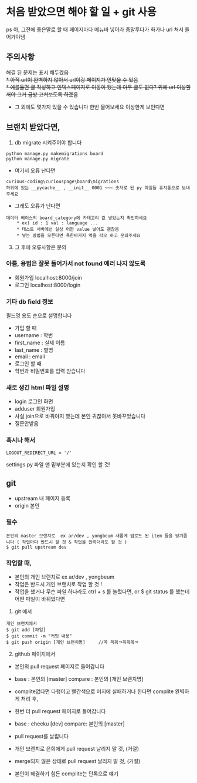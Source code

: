 # 처음 받았으면 해야 할 일 + git 사용
ps 아, 그전에 좋은말로 할 때 페이지마다 메뉴바 넣어라 증말루다가 화가나 url 쳐서 들어가야댐

## 주의사항
해결 된 문제는 표시 해두겠음  
~~* 아직 url이 완벽하지 않아서 url이랑 페이지가 안맞을 수 있음~~  
~~* 예를들면 글 작성하고 인덱스페이지로 이동이 됐는데 아무 글도 없다? 위에 url 이상할꺼야 그거 금방 고쳐보도록 하겠음~~  
* 그 외에도 몇가지 있을 수 있습니다 한번 물어보세요 이상한게 보인다면

## 브랜치 받았다면,
1. db migrate 시켜주어야 합니다
```
python manage.py makemigrations board
python manage.py migrate
```
* 여기서 오류 난다면 
```
curious-coding\curiouspage\board\migrations
하위에 있는 __pycache__ , __init__ 0001 ~~~ 숫자로 된 py 파일들 휴지통으로 보내주세요
```
* 그래도 오류가 난다면
```
데이터 베이스의 board_category에 카테고리 값 넣었는지 확인하세요
	* ex) id : 1 val : language ...
	* 테스트 서버에선 실상 어떤 value 넣어도 괜찮음
	* 넣는 방법을 모른다면 욕한바가지 먹을 각오 하고 문의주세요
```

3. 그 후에 오류사항은 문의

### 아름, 용범은 잘못 들어가서 not found 에러 나지 않도록
* 회원가입 localhost:8000/join
* 로그인 localhost:8000/login

### 기타 db field 정보
필드명 용도 순으로 설명합니다
* 가입 할 때
 * username : 학번
 * first_name : 실제 이름
 * last_name : 별명
 * email : email
* 로그인 할 때
 * 학번과 비밀번호를 입력 받습니다

### 새로 생긴 html 파일 설명
* login 로그인 화면
* adduser 회원가입 
 * 사실 join으로 바꿔야지 했는데 본인 귀찮아서 못바꾸었습니다
 * 질문안받음

### 혹시나 해서
```
LOGOUT_REDIRECT_URL = '/'
```
settings.py 파일 맨 밑부분에 있는지 확인 할 것! 

## git
* upstream 내 페이지 등록
* origin 본인

### 필수

```
본인의 master 브랜치로  ex ar/dev , yongbeum 새롭게 업로드 된 item 들을 당겨줍니다 ( 작업마다 반드시 할 것 & 작업을 안하더라도 할 것 )
$ git pull upstream dev
```

### 작업할 때,
* 본인의 개인 브랜치로 ex ar/dev , yongbeum
* 작업은 반드시 개인 브랜치로 작업 할 것 !
* 작업을 했거나 무슨 파일 하나라도 ctrl + s 를 눌렀다면, or $ git status 를 했는데 어떤 파일이 바뀌었다면


1. git 에서
```
개인 브랜치에서 
$ git add [파일]
$ git commit -m "커밋 내용"
$ git push origin [개인 브랜치명] 	//꼭 꼭꼮ㄲ꼮꼮꼮ㄲ
```
2. github 페이지에서
 * 본인의 pull request 페이지로 들어갑니다
 * base : 본인의 [master] compare : 본인의 [개인 브랜치명]
 * complite없다면 다행이고 빨간색으로 머지에 실패하거나 한다면 complite 완벽하게 처리 후,
 * 한번 더 pull request 페이지로 들어갑니다
 * base : eheeku [dev] compare: 본인의 [master]
 * pull request를 날립니다


* 개인 브랜치로 은희에게 pull request 날리지 말 것, (거절)
* merge되지 않은 상태로 pull request 날리지 말 것, (거절)
* 본인이 해결하기 힘든 complite는 단톡으로 얘기


